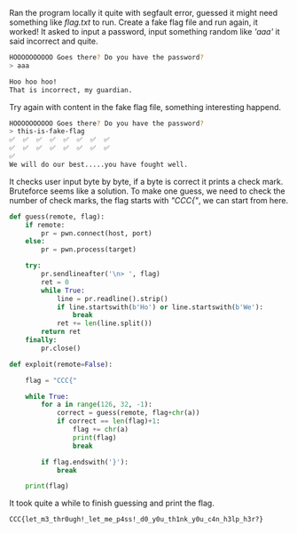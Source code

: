 Ran the program locally it quite with segfault error, guessed it might need something like *flag.txt* to run. Create a fake flag file and run again, it worked! It asked to input a password, input something random like *'aaa'* it said incorrect and quite.   

```bash
HOOOOOOOOOO Goes there? Do you have the password?
> aaa

Hoo hoo hoo!
That is incorrect, my guardian.
```

Try again with content in the fake flag file, something interesting happend.

```bash
HOOOOOOOOOO Goes there? Do you have the password?
> this-is-fake-flag
✅  ✅  ✅  ✅  ✅  ✅  ✅  ✅  
✅  ✅  ✅  ✅  ✅  ✅  ✅  ✅  
✅  
We will do our best.....you have fought well.
```

It checks user input byte by byte, if a byte is correct it prints a check mark. Bruteforce seems like a solution. To make one guess, we need to check the number of check marks, the flag starts with *"CCC{"*, we can start from here. 

```python   
def guess(remote, flag):
    if remote:
        pr = pwn.connect(host, port)
    else:
        pr = pwn.process(target)

    try:
        pr.sendlineafter('\n> ', flag)
        ret = 0
        while True:
            line = pr.readline().strip()
            if line.startswith(b'Ho') or line.startswith(b'We'):
                break
            ret += len(line.split())
        return ret
    finally:
        pr.close()

def exploit(remote=False):

    flag = "CCC{"

    while True:
        for a in range(126, 32, -1):
            correct = guess(remote, flag+chr(a))
            if correct == len(flag)+1:
                flag += chr(a)
                print(flag)
                break

        if flag.endswith('}'):
            break

    print(flag)
```

It took quite a while to finish guessing and print the flag.

```bash
CCC{let_m3_thr0ugh!_let_me_p4ss!_d0_y0u_th1nk_y0u_c4n_h3lp_h3r?}
```
